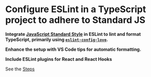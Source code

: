 # Configure ESLint in a TypeScript project to adhere to Standard JS

**Integrate [JavaScript Standard Style](https://standardjs.com/) in ESLint to lint and format TypeScript, primarily using [`eslint-config-love`](https://github.com/mightyiam/eslint-config-love).**

**Enhance the setup with VS Code tips for automatic formatting.**

**Include ESLint plugins for React and React Hooks**

See the [Steps](./steps.md)
